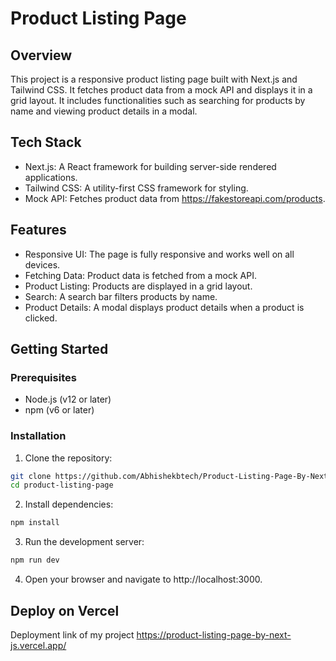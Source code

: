 # Product Listing Page

## Overview
This project is a responsive product listing page built with Next.js and Tailwind CSS. It fetches product data from a mock API and displays it in a grid layout. It includes functionalities such as searching for products by name and viewing product details in a modal.

## Tech Stack
- Next.js: A React framework for building server-side rendered applications.
- Tailwind CSS: A utility-first CSS framework for styling.
- Mock API: Fetches product data from https://fakestoreapi.com/products.

## Features
- Responsive UI: The page is fully responsive and works well on all devices.
- Fetching Data: Product data is fetched from a mock API.
- Product Listing: Products are displayed in a grid layout.
- Search: A search bar filters products by name.
- Product Details: A modal displays product details when a product is clicked.

## Getting Started

### Prerequisites
- Node.js (v12 or later)
- npm (v6 or later)

### Installation

1. Clone the repository:
```bash
git clone https://github.com/Abhishekbtech/Product-Listing-Page-By-Next.js.git
cd product-listing-page
```

2. Install dependencies:
```bash
npm install
```

3. Run the development server:
```bash
npm run dev
```

4. Open your browser and navigate to http://localhost:3000.


## Deploy on Vercel

Deployment link of my project https://product-listing-page-by-next-js.vercel.app/

